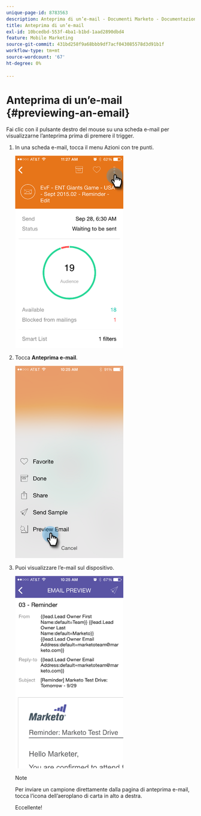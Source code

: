 ```yaml
---
unique-page-id: 8783563
description: Anteprima di un’e-mail - Documenti Marketo - Documentazione del prodotto
title: Anteprima di un’e-mail
exl-id: 10bcedbd-553f-4ba1-b1bd-1aad2890dbd4
feature: Mobile Marketing
source-git-commit: 431bd258f9a68bbb9df7acf043085578d3d91b1f
workflow-type: tm+mt
source-wordcount: '67'
ht-degree: 0%

---
```


# Anteprima di un’e-mail {#previewing-an-email}

Fai clic con il pulsante destro del mouse su una scheda e-mail per visualizzarne l’anteprima prima di premere il trigger.

1. In una scheda e-mail, tocca il menu Azioni con tre punti.

   ![](assets/image2015-9-25-11-3a30-3a52.png)

1. Tocca **Anteprima e-mail**.

   ![](assets/image2015-7-14-16-3a42-3a21.png)

1. Puoi visualizzare l’e-mail sul dispositivo.

   ![](assets/image2015-9-25-11-3a23-3a42.png)

   >[!NOTE]
   >
   >Per inviare un campione direttamente dalla pagina di anteprima e-mail, tocca l’icona dell’aeroplano di carta in alto a destra.

   Eccellente!
